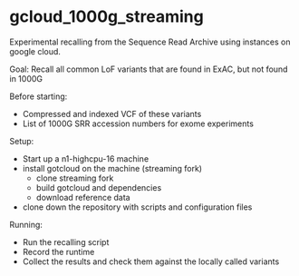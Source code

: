 # gcloud_1000g_streaming
Experimental recalling from the Sequence Read Archive using instances on google cloud.

Goal: Recall all common LoF variants that are found in ExAC, but not found in 1000G

Before starting:

- Compressed and indexed VCF of these variants
- List of 1000G SRR accession numbers for exome experiments

Setup:

- Start up a n1-highcpu-16 machine
- install gotcloud on the machine (streaming fork)
    - clone streaming fork
    - build gotcloud and dependencies
    - download reference data
- clone down the repository with scripts and configuration files

Running:

- Run the recalling script
- Record the runtime
- Collect the results and check them against the locally called variants
